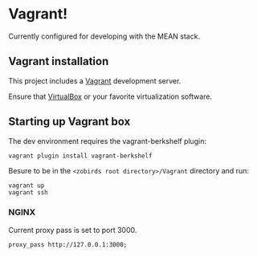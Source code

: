 # Vagrant!

Currently configured for developing with the MEAN stack.

## Vagrant installation

This project includes a [Vagrant](https://www.vagrantup.com/) development server.

Ensure that [VirtualBox](https://www.virtualbox.org/) or your favorite virtualization software.

## Starting up Vagrant box

The dev environment requires the vagrant-berkshelf plugin:

```
vagrant plugin install vagrant-berkshelf
```

Besure to be in the `<zobirds root directory>/Vagrant` directory and run:

```
vagrant up
vagrant ssh
```

### NGINX

Current proxy pass is set to port 3000.

```
proxy_pass http://127.0.0.1:3000;
```